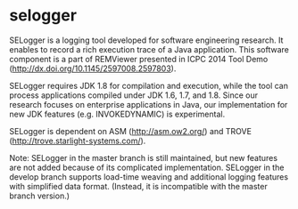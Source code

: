 selogger
========

SELogger is a logging tool developed for software engineering research.
It enables to record a rich execution trace of a Java application.
This software component is a part of REMViewer presented in 
ICPC 2014 Tool Demo (http://dx.doi.org/10.1145/2597008.2597803).

SELogger requires JDK 1.8 for compilation and execution,
while the tool can process applications compiled under JDK 1.6, 1.7, and 1.8.
Since our research focuses on enterprise applications in Java, 
our implementation for new JDK features (e.g. INVOKEDYNAMIC) is experimental.

SELogger is dependent on ASM (http://asm.ow2.org/) and TROVE (http://trove.starlight-systems.com/).


Note: SELogger in the master branch is still maintained, 
but new features are not added because of its complicated implementation.
SELogger in the develop branch supports load-time weaving and additional logging features with simplified data format.
(Instead, it is incompatible with the master branch version.)
